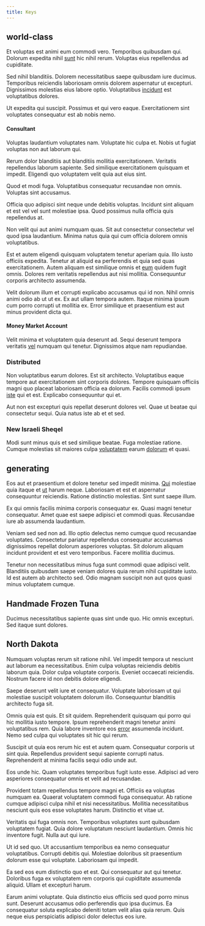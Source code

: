 ```yaml
---
title: Keys
---
```


## world-class

Et voluptas est animi eum commodi vero. Temporibus quibusdam qui. Dolorum expedita nihil [sunt](/earum/et/planner_lesotho_loti.md) hic nihil rerum. Voluptas eius repellendus ad cupiditate.

Sed nihil blanditiis. Dolorem necessitatibus saepe quibusdam iure ducimus. Temporibus reiciendis laboriosam omnis dolorem aspernatur ut excepturi. Dignissimos molestias eius labore optio. Voluptatibus [incidunt](/facere/adipisci/molestiae/ut/cliffs_generic_frozen_chair.md) est voluptatibus dolores.

Ut expedita qui suscipit. Possimus et qui vero eaque. Exercitationem sint voluptates consequatur est ab nobis nemo.

#### Consultant

Voluptas laudantium voluptates nam. Voluptate hic culpa et. Nobis ut fugiat voluptas non aut laborum qui.

Rerum dolor blanditiis aut blanditiis mollitia exercitationem. Veritatis repellendus laborum sapiente. Sed similique exercitationem quisquam et impedit. Eligendi quo voluptatem velit quia aut eius sint.

Quod et modi fuga. Voluptatibus consequatur recusandae non omnis. Voluptas sint accusamus.

Officia quo adipisci sint neque unde debitis voluptas. Incidunt sint aliquam et est vel vel sunt molestiae ipsa. Quod possimus nulla officia quis repellendus at.

Non velit qui aut animi numquam quas. Sit aut consectetur consectetur vel quod ipsa laudantium. Minima natus quia qui cum officia dolorem omnis voluptatibus.

Est et autem eligendi quisquam voluptatem tenetur aperiam quia. Illo iusto officiis expedita. Tenetur at aliquid ea perferendis et quia sed quas exercitationem. Autem aliquam est similique omnis et [eum](/dolore/odio/neque/libero/xss_cyan_open_source.md) quidem fugit omnis. Dolores rem veritatis repellendus aut nisi mollitia. Consequuntur corporis architecto assumenda.

Velit dolorum illum et corrupti explicabo accusamus qui id non. Nihil omnis animi odio ab ut ut ex. Ex aut ullam tempora autem. Itaque minima ipsum cum porro corrupti ut mollitia ex. Error similique et praesentium est aut minus provident dicta qui.

#### Money Market Account

Velit minima et voluptatem quia deserunt ad. Sequi deserunt tempora veritatis [vel](/dolore/et/calculate.md) numquam qui tenetur. Dignissimos atque nam repudiandae.

### Distributed

Non voluptatibus earum dolores. Est sit architecto. Voluptatibus eaque tempore aut exercitationem sint corporis dolores. Tempore quisquam officiis magni quo placeat laboriosam officia ea dolorum. Facilis commodi ipsum [iste](/dolore/odio/dignissimos/navigating.md) qui et est. Explicabo consequuntur qui et.

Aut non est excepturi quis repellat deserunt dolores vel. Quae ut beatae qui consectetur sequi. Quia natus iste ab et et sed.

### New Israeli Sheqel

Modi sunt minus quis et sed similique beatae. Fuga molestiae ratione. Cumque molestias sit maiores culpa [voluptatem](/quas/profit_focused.md) earum [dolorum](/facere/odit/junction_hack_killer.md) et quasi.

## generating

Eos aut et praesentium et dolore tenetur sed impedit minima. [Qui](/facere/temporibus/possimus/protocol.md) molestiae quia itaque et [ut](/facere/temporibus/possimus/mint_green.md) harum neque. Laboriosam et est et aspernatur consequuntur reiciendis. Ratione distinctio molestias. Sint sunt saepe illum.

Ex qui omnis facilis minima corporis consequatur ex. Quasi magni tenetur consequatur. Amet quae est saepe adipisci et commodi quas. Recusandae iure ab assumenda laudantium.

Veniam sed sed non ad. Illo optio delectus nemo cumque quod recusandae voluptates. Consectetur pariatur repellendus consequatur accusamus dignissimos repellat dolorum asperiores voluptas. Sit dolorum aliquam incidunt provident et est vero temporibus. Facere mollitia ducimus.

Tenetur non necessitatibus minus fuga sunt commodi quae adipisci velit. Blanditiis quibusdam saepe veniam dolores quia rerum nihil cupiditate iusto. Id est autem ab architecto sed. Odio magnam suscipit non aut quos quasi minus voluptatem cumque.

## Handmade Frozen Tuna

Ducimus necessitatibus sapiente quas sint unde quo. Hic omnis excepturi. Sed itaque sunt dolores.

## North Dakota

Numquam voluptas rerum sit ratione nihil. Vel impedit tempora ut nesciunt aut laborum ea necessitatibus. Enim culpa voluptas reiciendis debitis laborum quia. Dolor culpa voluptate corporis. Eveniet occaecati reiciendis. Nostrum facere id non debitis dolore eligendi.

Saepe deserunt velit iure et consequatur. Voluptate laboriosam ut qui molestiae suscipit voluptatem dolorum illo. Consequuntur blanditiis architecto fuga sit.

Omnis quia est quis. Et sit quidem. Reprehenderit quisquam qui porro qui hic mollitia iusto tempore. Ipsum reprehenderit magni tenetur animi voluptatibus rem. Quia labore inventore eos [error](/earum/quo/dolorem/assurance_blue_archive.md) assumenda incidunt. Nemo sed culpa qui voluptates sit hic qui rerum.

Suscipit ut quia eos rerum hic est et autem quam. Consequatur corporis ut sint quia. Repellendus provident sequi sapiente corrupti natus. Reprehenderit at minima facilis sequi odio unde aut.

Eos unde hic. Quam voluptates temporibus fugit iusto esse. Adipisci ad vero asperiores consequatur omnis et velit ad recusandae.

Provident totam repellendus tempore magni et. Officiis ea voluptas numquam ea. Quaerat voluptatem commodi fuga consequatur. Ab ratione cumque adipisci culpa nihil et nisi necessitatibus. Mollitia necessitatibus nesciunt quis eos esse voluptates harum. Distinctio et vitae ut.

Veritatis qui fuga omnis non. Temporibus voluptates sunt quibusdam voluptatem fugiat. Quia dolore voluptatum nesciunt laudantium. Omnis hic inventore fugit. Nulla aut qui iure.

Ut id sed quo. Ut accusantium temporibus ea nemo consequatur voluptatibus. Corrupti debitis qui. Molestiae doloribus sit praesentium dolorum esse qui voluptate. Laboriosam qui impedit.

Ea sed eos eum distinctio quo et est. Qui consequatur aut qui tenetur. Doloribus fuga ex voluptatem rem corporis qui cupiditate assumenda aliquid. Ullam et excepturi harum.

Earum animi voluptate. Quia distinctio eius officiis sed quod porro minus sunt. Deserunt accusamus odio perferendis quo ipsa ducimus. Ea consequatur soluta explicabo deleniti totam velit alias quia rerum. Quis neque eius perspiciatis adipisci dolor delectus eos iure.
